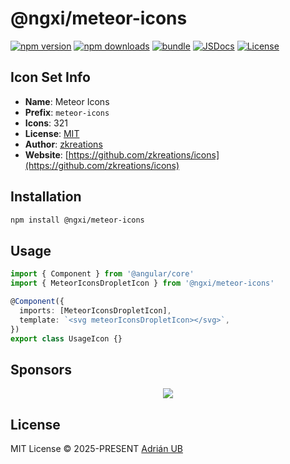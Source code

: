 # @ngxi/meteor-icons

[![npm version][npm-version-src]][npm-version-href]
[![npm downloads][npm-downloads-src]][npm-downloads-href]
[![bundle][bundle-src]][bundle-href]
[![JSDocs][jsdocs-src]][jsdocs-href]
[![License][license-src]][license-href]

## Icon Set Info

- **Name**: Meteor Icons
- **Prefix**: `meteor-icons`
- **Icons**: 321
- **License**: [MIT](https://github.com/zkreations/icons/blob/main/LICENSE)
- **Author**: [zkreations](https://github.com/zkreations/icons)
- **Website**: [https://github.com/zkreations/icons](https://github.com/zkreations/icons)

## Installation

```sh
npm install @ngxi/meteor-icons
```

## Usage

```ts
import { Component } from '@angular/core'
import { MeteorIconsDropletIcon } from '@ngxi/meteor-icons'

@Component({
  imports: [MeteorIconsDropletIcon],
  template: `<svg meteorIconsDropletIcon></svg>`,
})
export class UsageIcon {}
```

## Sponsors

<p align="center">
  <a href="https://cdn.jsdelivr.net/gh/adrian-ub/static/sponsors.svg">
    <img src='https://cdn.jsdelivr.net/gh/adrian-ub/static/sponsors.svg'/>
  </a>
</p>

## License

MIT License © 2025-PRESENT [Adrián UB](https://github.com/adrian-ub)

<!-- Badges -->

[npm-version-src]: https://img.shields.io/npm/v/@ngxi/meteor-icons?style=flat&colorA=080f12&colorB=1fa669
[npm-version-href]: https://npmjs.com/package/@ngxi/meteor-icons
[npm-downloads-src]: https://img.shields.io/npm/dm/@ngxi/meteor-icons?style=flat&colorA=080f12&colorB=1fa669
[npm-downloads-href]: https://npmjs.com/package/@ngxi/meteor-icons
[bundle-src]: https://img.shields.io/bundlephobia/minzip/@ngxi/meteor-icons?style=flat&colorA=080f12&colorB=1fa669&label=minzip
[bundle-href]: https://bundlephobia.com/result?p=@ngxi/meteor-icons
[license-src]: https://img.shields.io/npm/l/@ngxi/meteor-icons?style=flat&colorA=080f12&colorB=1fa669
[license-href]: https://github.com/adrian-ub/ngxi/blob/main/LICENSE
[jsdocs-src]: https://img.shields.io/badge/jsdocs-reference-080f12?style=flat&colorA=080f12&colorB=1fa669
[jsdocs-href]: https://www.jsdocs.io/package/@ngxi/meteor-icons
